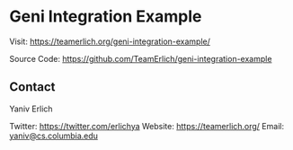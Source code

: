 # Geni Integration Example

Visit: https://teamerlich.org/geni-integration-example/

Source Code: https://github.com/TeamErlich/geni-integration-example


## Contact

Yaniv Erlich

Twitter: <https://twitter.com/erlichya>
Website: <https://teamerlich.org/>
Email:   <yaniv@cs.columbia.edu>

